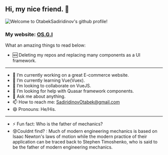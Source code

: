 ## Hi, my nice friend. 👋

![Welcome to OtabekSadiridinov's github profile!](https://cdn.nav43.com/wp-content/uploads/2017/08/hello-world-binary.gif)

### My website: [OS.G.I](https://otabeksadiridinov.github.io)
What an amazing things to read below:

- 🆕 Deleting my repos and replacing many components as a UI framework.
---
- 🔭 I’m currently working on a great E-commerce website.
- 🌱 I’m currently learning Vue(Vuex).
- 👯 I’m looking to collaborate on VueJS.
- 🤔 I’m looking for help with Quasar framework components.
- 💬 Ask me about anything.
- 📫 How to reach me: SadiridinovOtabek@gmail.com
- 😄 Pronouns: He/His.
---
- ⚡ Fun fact: Who is the father of mechanics?
- 😰Couldnt find? : Much of modern engineering mechanics is based on Isaac Newton's laws of motion while the modern practice of their application can be traced back to Stephen Timoshenko, who is said to be the father of modern engineering mechanics. 
